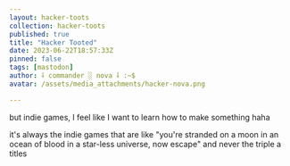 ```yaml
---
layout: hacker-toots
collection: hacker-toots
published: true
title: "Hacker Tooted"
date: 2023-06-22T18:57:33Z
pinned: false
tags: [mastodon]
author: ⸸ commander ░ nova ⸸ :~$
avatar: /assets/media_attachments/hacker-nova.png

---
```


<p>but indie games, I feel like I want to learn how to make something haha</p><p>it&#39;s always the indie games that are like &quot;you&#39;re stranded on a moon in an ocean of blood in a star-less universe, now escape&quot; and never the triple a titles</p>


